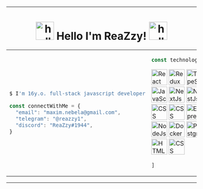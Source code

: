 
---
<h1 align="center"><img src="https://data.whicdn.com/images/249699036/original.gif" alt="hello-paw" width="48"/> Hello I'm ReaZzy! <img src="https://data.whicdn.com/images/249699036/original.gif" alt="hello-paw" width="48"/></h1>

<table>
<td>

  
```bash
$ I'm 16y.o. full-stack javascript developer
```
```javascript
const connectWithMe = {
  "email": "maxim.nebela@gmail.com",
  "telegram": "@reazzy1",
  "discord": "ReaZzy#1944",
}
```
</td>
<td>
    
```javascript
const technologies = [
```
  <img src="https://cdn.svgporn.com/logos/react.svg" alt="React" width="42"/>
  <img src="https://cdn.svgporn.com/logos/redux.svg" alt="Redux" width="42" />
  <img src="https://cdn.svgporn.com/logos/typescript-icon.svg" alt="TypeScript" width="42"/>
  <img src="https://cdn.svgporn.com/logos/javascript.svg" alt="JavaScript" width="42"/>
  <img src="https://cdn.svgporn.com/logos/nextjs-icon.svg" alt="NextJs" width="42" />
  <img src="https://cdn.svgporn.com/logos/nestjs.svg" alt="NestJs" width="42" />
  <img src="https://cdn.svgporn.com/logos/graphql.svg" alt="CSS" width="42" />
  <img src="https://cdn.svgporn.com/logos/apollostack.svg" alt="CSS" width="42" />
  <img src="https://www.vectorlogo.zone/logos/expressjs/expressjs-icon.svg" alt="Express" width="42" />
  <img src="https://cdn.svgporn.com/logos/nodejs-icon.svg" alt="NodeJs" width="42" />
  <img src="https://cdn.svgporn.com/logos/docker-icon.svg" alt="Docker" width="42" />
  <img src="https://cdn.svgporn.com/logos/postgresql.svg" alt="Postgres" width="42" />
  <img src="https://cdn.svgporn.com/logos/html-5.svg" alt="HTML" width="42" />
  <img src="https://cdn.svgporn.com/logos/css-3.svg" alt="CSS" width="42" />
  
```javascript
]
```   
     
</td>
<td>
  <img src="https://c.tenor.com/nHBgEK6zEQMAAAAi/cat-gray.gif" alt="drawing" minWidth="300"/>
</td>
  
</table>

---
